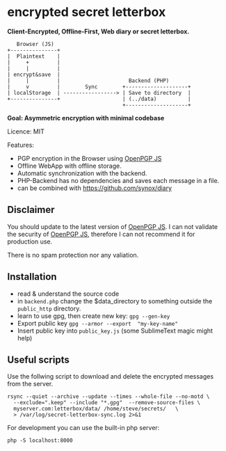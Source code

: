 encrypted secret letterbox
=================

**Client-Encrypted, Offline-First, Web diary or secret letterbox.** 

       Browser (JS)
    +---------------+
    |  Plaintext    |
    |     +         |
    |     |         |
    | encrypt&save  |
    |     |         |                      Backend (PHP)
    |     v         |        Sync        +--------------------+
    | localStorage  | -----------------> | Save to directory  |
    +---------------+                    | (../data)          |
                                         +--------------------+

**Goal: 
Asymmetric encryption with minimal codebase** 

Licence: MIT

Features: 
 - PGP encryption in the Browser using [OpenPGP JS][1]
 - Offline WebApp with offline storage. 
 - Automatic synchronization with the backend. 
 - PHP-Backend has no dependencies and saves each message in a file. 
 - can be combined with https://github.com/synox/diary

## Disclaimer
You should update to the latest version of  [OpenPGP JS][1]. I can not validate the security of [OpenPGP JS][1], therefore I can not recommend it for production use. 

There is no spam protection nor any valiation. 


## Installation

 - read & understand the source code 
 - in `backend.php` change the $data_directory to something outside the `public_http` directory. 
 - learn to use gpg, then create new key: `gpg --gen-key`  
 - Export public key `gpg --armor --export  "my-key-name"`
 - Insert public key into `public_key.js` (some SublimeText magic might help)


## Useful scripts

Use the follwing script to download and delete the encrypted messages from the server.

    rsync --quiet --archive --update --times --whole-file --no-motd \
      --exclude=".keep" --include "*.gpg"  --remove-source-files \
      myserver.com:letterbox/data/ /home/steve/secrets/   \
      > /var/log/secret-letterbox-sync.log 2>&1

For development you can use the built-in php server: 

    php -S localhost:8000


[1]: https://github.com/openpgpjs/openpgpjs
